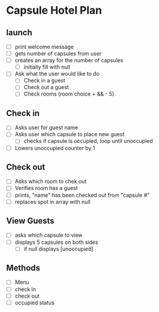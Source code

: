 # Capsule Hotel Plan

## launch

* [ ] print welcome message
* [ ] gets number of capsules from user
* [ ] creates an array for the number of capsules
    * [ ] initially fill with null
* [ ] Ask what the user would like to do
    * [ ] Check in a guest
    * [ ] Check out a guest
    * [ ] Check rooms (room choice + && - 5)

## Check in

* [ ] Asks user for guest name
* [ ] Asks user which capsule to place new guest
    * [ ] checks if capsule is occupied, loop until unoccupied
* [ ] Lowers unoccupied counter by 1

## Check out

* [ ] Asks which room to chek out
* [ ] Verifies room has a guest
* [ ] prints, "name" has been checked out from "capsule #"
* [ ] replaces spot in array with null

## View Guests

* [ ] asks which capsule to view
* [ ] displays 5 capsules on both sides
    * [ ] if null displays [unoccupied]

## Methods

* [ ] Menu
* [ ] check in
* [ ] check out
* [ ] occupied status
